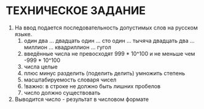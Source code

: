 # ТЕХНИЧЕСКОЕ ЗАДАНИЕ

1. На ввод подается последовательность допустимых слов на русском языке.
    1. один два ... двадцать один ... сто один ... тычяча двадцать два ... миллион ... квадриллион ... гугол
    2. введённые числа не превосходят 999 * 10^100 и не меньше чем -999 * 10^100
    3. числа целые
    3. плюс минус разделить (поделить делить) умножить степень
    4. масштабируемость словаря чисел
    5. !важно: в строке не должно быть лишних пробелов
    6. число должно существовать
2. Выводится число - результат в числовом формате
